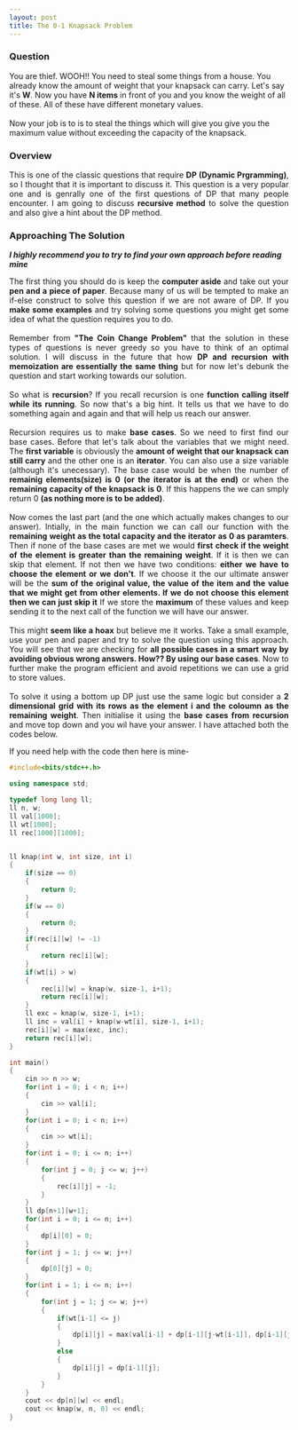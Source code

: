 ```yaml
---
layout: post
title: The 0-1 Knapsack Problem
---
```


### Question

You are thief. WOOH!! You need to steal some things from a house. You already know the amount of weight that your knapsack can carry. Let's say it's <b>W</b>. Now you have <b>N items</b> in front of you and you know the weight of all of these. All of these have different monetary values.
<br>
<br>
Now your job is to is to steal the things which will give you give you the maximum value without exceeding the capacity of the knapsack.

### Overview

<div style="text-align: justify">
This is one of the classic questions that require <b>DP (Dynamic Prgramming)</b>, so I thought that it is important to discuss it. This question is a very popular one and is genrally one of the first questions of DP that many people encounter. I am going to discuss <b>recursive method</b> to solve the question and also give a hint about the DP method.
</div>

### Approaching The Solution

_**I highly recommend you to try to find your own approach before reading mine**_

<div style="text-align: justify">
The first thing you should do is keep the <b>computer aside</b> and take out your <b>pen and a piece of paper</b>. Because many of us will be tempted to make an if-else construct to solve this question if we are not aware of DP. If you <b>make some examples</b> and try solving some questions you might get some idea of what the question requires you to do. 
<br>
<br>
Remember from <b>"The Coin Change Problem"</b> that the solution in these types of questions is never greedy so you have to think of an optimal solution. I will discuss in the future that how <b>DP and recursion with memoization are essentially the same thing</b> but for now let's debunk the question and start working towards our solution. 
<br>
<br>
So what is <b>recursion</b>? If you recall recursion is one <b>function calling itself while its running</b>. So now that's a big hint. It tells us that we have to do something again and again and that will help us reach our answer.  
<br>
<br>
Recursion requires us to make <b>base cases</b>. So we need to first find our base cases. Before that let's talk about the variables that we might need. The <b>first variable</b> is obviously the <b>amount of weight that our knapsack can still carry</b> and the other one is an <b>iterator</b>. You can also use a size variable (although it's unecessary). The base case would be when the number of <b>remainig elements(size) is 0 (or the iterator is at the end)</b> or when the <b>remaining capacity of the knapsack is 0</b>. If this happens the we can smply return 0 <b>(as nothing more is to be added)</b>.
<br>
<br>
Now comes the last part (and the one which actually makes changes to our answer). Intially, in the main function we can call our function with the <b>remaining weight as the total capacity and the iterator as 0 as paramters</b>. Then if none of the base cases are met we would <b>first check if the weight of the element is greater than the remaining weight</b>. If it is then we can skip that element. If not then we have two conditions: <b>either we have to choose the element or we don't</b>. If we choose it the our ultimate answer will be the <b>sum of the original value, the value of the item and the value that we might get from other elements. If we do not choose this element then we can just skip it</b> If we store the <b>maximum</b> of these values and keep sending it to the next call of the function we will have our answer.
<br>
<br>
This might <b>seem like a hoax</b> but believe me it works. Take a small example, use your pen and paper and try to solve the question using this approach. You will see that we are checking for <b>all possible cases in a smart way by avoiding obvious wrong answers. How?? By using our base cases</b>. Now to further make the program efficient and avoid repetitions we can use a grid to store values. 
<br>
<br>
To solve it using a bottom up DP just use the same logic but consider a <b>2 dimensional grid with its rows as the element i and the coloumn as the remaining weight</b>. Then initialise it using the <b>base cases from recursion</b> and move top down and you wil have your answer. I have attached both the codes below.
</div>

If you need help with the code then here is mine-

```cpp
#include<bits/stdc++.h>

using namespace std;

typedef long long ll;
ll n, w;
ll val[1000];
ll wt[1000];
ll rec[1000][1000];


ll knap(int w, int size, int i)
{
    if(size == 0)
    {
        return 0;
    }
    if(w == 0)
    {
        return 0;
    }
    if(rec[i][w] != -1)
    {
        return rec[i][w];
    }
    if(wt[i] > w)
    {
        rec[i][w] = knap(w, size-1, i+1);
        return rec[i][w];
    } 
    ll exc = knap(w, size-1, i+1);
    ll inc = val[i] + knap(w-wt[i], size-1, i+1);
    rec[i][w] = max(exc, inc);
    return rec[i][w];
}

int main()
{
    cin >> n >> w;
    for(int i = 0; i < n; i++)
    {
        cin >> val[i];
    }
    for(int i = 0; i < n; i++)
    {
        cin >> wt[i];
    }
    for(int i = 0; i <= n; i++)
    {
        for(int j = 0; j <= w; j++)
        {
            rec[i][j] = -1;
        }
    }
    ll dp[n+1][w+1];
    for(int i = 0; i <= n; i++)
    {
        dp[i][0] = 0;
    }
    for(int j = 1; j <= w; j++)
    {
        dp[0][j] = 0;
    }
    for(int i = 1; i <= n; i++)
    {
        for(int j = 1; j <= w; j++)
        {
            if(wt[i-1] <= j)
            {
                dp[i][j] = max(val[i-1] + dp[i-1][j-wt[i-1]], dp[i-1][j]);
            }
            else
            {
                dp[i][j] = dp[i-1][j];
            }
        }
    }
    cout << dp[n][w] << endl;
    cout << knap(w, n, 0) << endl;
}
```
